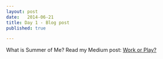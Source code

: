 ```yaml
---
layout: post
date:   2014-06-21
title: Day 1 - Blog post
published: true

---
```


What is Summer of Me?  Read my Medium post: [Work or Play?](https://medium.com/@christinatruong/work-or-play-52f9e08180a)
